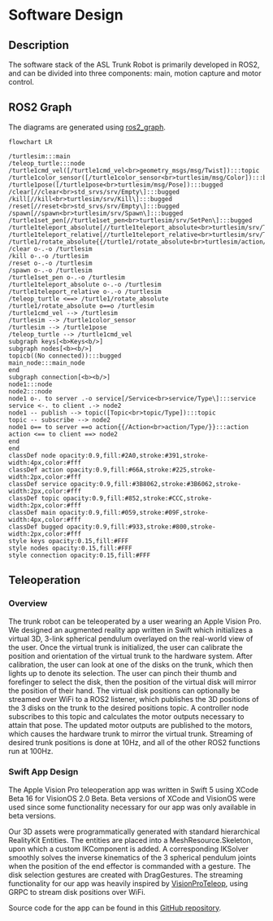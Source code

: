 # Software Design

## Description
The software stack of the ASL Trunk Robot is primarily developed in ROS2, and can be divided into three components: main, motion capture and motor control.

## ROS2 Graph
The diagrams are generated using [ros2_graph](https://github.com/kiwicampus/ros2_graph/).

```mermaid
flowchart LR

/turtlesim:::main
/teleop_turtle:::node
/turtle1cmd_vel([/turtle1cmd_vel<br>geometry_msgs/msg/Twist]):::topic
/turtle1color_sensor([/turtle1color_sensor<br>turtlesim/msg/Color]):::bugged
/turtle1pose([/turtle1pose<br>turtlesim/msg/Pose]):::bugged
/clear[//clear<br>std_srvs/srv/Empty\]:::bugged
/kill[//kill<br>turtlesim/srv/Kill\]:::bugged
/reset[//reset<br>std_srvs/srv/Empty\]:::bugged
/spawn[//spawn<br>turtlesim/srv/Spawn\]:::bugged
/turtle1set_pen[//turtle1set_pen<br>turtlesim/srv/SetPen\]:::bugged
/turtle1teleport_absolute[//turtle1teleport_absolute<br>turtlesim/srv/TeleportAbsolute\]:::bugged
/turtle1teleport_relative[//turtle1teleport_relative<br>turtlesim/srv/TeleportRelative\]:::bugged
/turtle1/rotate_absolute{{/turtle1/rotate_absolute<br>turtlesim/action/RotateAbsolute}}:::action
/clear o-.-o /turtlesim
/kill o-.-o /turtlesim
/reset o-.-o /turtlesim
/spawn o-.-o /turtlesim
/turtle1set_pen o-.-o /turtlesim
/turtle1teleport_absolute o-.-o /turtlesim
/turtle1teleport_relative o-.-o /turtlesim
/teleop_turtle <==> /turtle1/rotate_absolute
/turtle1/rotate_absolute o==o /turtlesim
/turtle1cmd_vel --> /turtlesim
/turtlesim --> /turtle1color_sensor
/turtlesim --> /turtle1pose
/teleop_turtle --> /turtle1cmd_vel
subgraph keys[<b>Keys<b/>]
subgraph nodes[<b><b/>]
topicb((No connected)):::bugged
main_node:::main_node
end
subgraph connection[<b><b/>]
node1:::node
node2:::node
node1 o-. to server .-o service[/Service<br>service/Type\]:::service
service <-. to client .-> node2
node1 -- publish --> topic([Topic<br>topic/Type]):::topic
topic -- subscribe --> node2
node1 o== to server ==o action{{/Action<br>action/Type/}}:::action
action <== to client ==> node2
end
end
classDef node opacity:0.9,fill:#2A0,stroke:#391,stroke-width:4px,color:#fff
classDef action opacity:0.9,fill:#66A,stroke:#225,stroke-width:2px,color:#fff
classDef service opacity:0.9,fill:#3B8062,stroke:#3B6062,stroke-width:2px,color:#fff
classDef topic opacity:0.9,fill:#852,stroke:#CCC,stroke-width:2px,color:#fff
classDef main opacity:0.9,fill:#059,stroke:#09F,stroke-width:4px,color:#fff
classDef bugged opacity:0.9,fill:#933,stroke:#800,stroke-width:2px,color:#fff
style keys opacity:0.15,fill:#FFF
style nodes opacity:0.15,fill:#FFF
style connection opacity:0.15,fill:#FFF
```

## Teleoperation

### Overview
The trunk robot can be teleoperated by a user wearing an Apple Vision Pro. We designed an augmented reality app written in Swift which initializes a virtual 3D, 3-link spherical pendulum overlayed on the real-world view of the user. Once the virtual trunk is initialized, the user can calibrate the position and orientation of the virtual trunk to the hardware system. After calibration, the user can look at one of the disks on the trunk, which then lights up to denote its selection. The user can pinch their thumb and forefinger to select the disk, then the position of the virtual disk will mirror the position of their hand. The virtual disk positions can optionally be streamed over WiFi to a ROS2 listener, which publishes the 3D positions of the 3 disks on the trunk to the desired positions topic. A controller node subscribes to this topic and calculates the motor outputs necessary to attain that pose. The updated motor outputs are published to the motors, which causes the hardware trunk to mirror the virtual trunk. Streaming of desired trunk positions is done at 10Hz, and all of the other ROS2 functions run at 100Hz.

### Swift App Design
The Apple Vision Pro teleoperation app was written in Swift 5 using XCode Beta 16 for VisionOS 2.0 Beta. Beta versions of XCode and VisionOS were used since some functionality necessary for our app was only available in beta versions. 

Our 3D assets were programmatically generated with standard hierarchical RealityKit Entities. The entities are placed into a MeshResource.Skeleton, upon which a custom IKComponent is added. A corresponding IKSolver smoothly solves the inverse kinematics of the 3 spherical pendulum joints when the position of the end effector is commanded with a gesture. The disk selection gestures are created with DragGestures. The streaming functionality for our app was heavily inspired by [VisionProTeleop](https://github.com/Improbable-AI/VisionProTeleop), using GRPC to stream disk positions over WiFi. 

Source code for the app can be found in this [GitHub repository](https://github.com/StanfordASL/trunk-teleop). 

